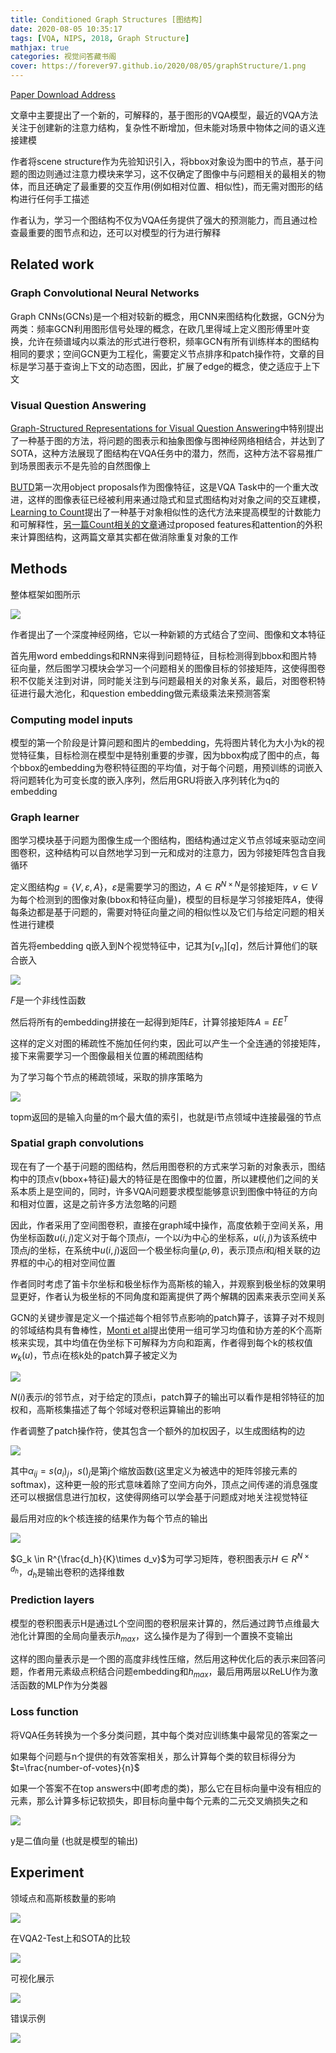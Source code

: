 ```yaml
---
title: Conditioned Graph Structures [图结构]
date: 2020-08-05 10:35:17
tags: [VQA, NIPS, 2018, Graph Structure]
mathjax: true
categories: 视觉问答藏书阁
cover: https://forever97.github.io/2020/08/05/graphStructure/1.png
---
```

[Paper Download Address](https://arxiv.org/abs/1806.07243)

文章中主要提出了一个新的，可解释的，基于图形的VQA模型，最近的VQA方法关注于创建新的注意力结构，复杂性不断增加，但未能对场景中物体之间的语义连接建模

作者将scene structure作为先验知识引入，将bbox对象设为图中的节点，基于问题的图边则通过注意力模块来学习，这不仅确定了图像中与问题相关的最相关的物体，而且还确定了最重要的交互作用(例如相对位置、相似性)，而无需对图形的结构进行任何手工描述

作者认为，学习一个图结构不仅为VQA任务提供了强大的预测能力，而且通过检查最重要的图节点和边，还可以对模型的行为进行解释

## Related work

### Graph Convolutional Neural Networks

Graph CNNs(GCNs)是一个相对较新的概念，用CNN来图结构化数据，GCN分为两类：频率GCN利用图形信号处理的概念，在欧几里得域上定义图形傅里叶变换，允许在频谱域内以乘法的形式进行卷积，频率GCN有所有训练样本的图结构相同的要求；空间GCN更为工程化，需要定义节点排序和patch操作符，文章的目标是学习基于查询上下文的动态图，因此，扩展了edge的概念，使之适应于上下文

### Visual Question Answering

[Graph-Structured Representations for Visual Question Answering][1]中特别提出了一种基于图的方法，将问题的图表示和抽象图像与图神经网络相结合，并达到了SOTA，这种方法展现了图结构在VQA任务中的潜力，然而，这种方法不容易推广到场景图表示不是先验的自然图像上

[1]:https://arxiv.org/abs/1609.05600

[BUTD][2]第一次用object proposals作为图像特征，这是VQA Task中的一个重大改进，这样的图像表征已经被利用来通过隐式和显式图结构对对象之间的交互建模，[Learning to Count][3]提出了一种基于对象相似性的迭代方法来提高模型的计数能力和可解释性，[另一篇Count相关的文章][4]通过proposed features和attention的外积来计算图结构，这两篇文章其实都在做消除重复对象的工作

[2]:https://forever97.github.io/2020/07/15/1707-07998/

[3]:https://forever97.github.io/2020/07/28/1802-05766/

[4]:https://arxiv.org/abs/1802.05766v1

## Methods

整体框架如图所示

![](1.png)

作者提出了一个深度神经网络，它以一种新颖的方式结合了空间、图像和文本特征

首先用word embeddings和RNN来得到问题特征，目标检测得到bbox和图片特征向量，然后图学习模块会学习一个问题相关的图像目标的邻接矩阵，这使得图卷积不仅能关注到对讲，同时能关注到与问题最相关的对象关系，最后，对图卷积特征进行最大池化，和question embedding做元素级乘法来预测答案

### Computing model inputs

模型的第一个阶段是计算问题和图片的embedding，先将图片转化为大小为k的视觉特征集，目标检测在模型中是特别重要的步骤，因为bbox构成了图中的点，每个bbox的embedding为卷积特征图的平均值，对于每个问题，用预训练的词嵌入将问题转化为可变长度的嵌入序列，然后用GRU将嵌入序列转化为q的embedding

### Graph learner

图学习模块基于问题为图像生成一个图结构，图结构通过定义节点邻域来驱动空间图卷积，这种结构可以自然地学习到一元和成对的注意力，因为邻接矩阵包含自我循环

定义图结构$g=\{V,\varepsilon,A\}$，$\varepsilon$是需要学习的图边，$A \in R^{N \times N}$是邻接矩阵，$v \in V$为每个检测到的图像对象(bbox和特征向量)，模型的目标是学习邻接矩阵$A$，使得每条边都是基于问题的，需要对特征向量之间的相似性以及它们与给定问题的相关性进行建模

首先将embedding q嵌入到N个视觉特征中，记其为$[v_n][q]$，然后计算他们的联合嵌入

![](2.png)

$F$是一个非线性函数

然后将所有的embedding拼接在一起得到矩阵$E$，计算邻接矩阵$A=EE^T$

这样的定义对图的稀疏性不施加任何约束，因此可以产生一个全连通的邻接矩阵，接下来需要学习一个图像最相关位置的稀疏图结构

为了学习每个节点的稀疏领域，采取的排序策略为

![](3.png)

topm返回的是输入向量的m个最大值的索引，也就是i节点领域中连接最强的节点

### Spatial graph convolutions

现在有了一个基于问题的图结构，然后用图卷积的方式来学习新的对象表示，图结构中的顶点v(bbox+特征)最大的特征是在图像中的位置，所以建模他们之间的关系本质上是空间的，同时，许多VQA问题要求模型能够意识到图像中特征的方向和相对位置，这是之前许多方法忽略的问题

因此，作者采用了空间图卷积，直接在graph域中操作，高度依赖于空间关系，用伪坐标函数$u(i,j)$定义对于每个顶点$i$，一个以$i$为中心的坐标系，$u(i,j)$为该系统中顶点$j$的坐标，在系统中$u(i,j)$返回一个极坐标向量$(\rho,\theta)$，表示顶点$i$和$j$相关联的边界框的中心的相对空间位置

作者同时考虑了笛卡尔坐标和极坐标作为高斯核的输入，并观察到极坐标的效果明显更好，作者认为极坐标的不同角度和距离提供了两个解耦的因素来表示空间关系

GCN的关键步骤是定义一个描述每个相邻节点影响的patch算子，该算子对不规则的邻域结构具有鲁棒性，[Monti et al][5]提出使用一组可学习均值和协方差的K个高斯核来实现，其中均值在伪坐标下可解释为方向和距离，作者得到每个k的核权值$w_k(u)$，节点i在核k处的patch算子被定义为

![](4.png)

[5]:https://arxiv.org/abs/1611.08402

$N(i)$表示$i$的邻节点，对于给定的顶点i，patch算子的输出可以看作是相邻特征的加权和，高斯核集描述了每个邻域对卷积运算输出的影响

作者调整了patch操作符，使其包含一个额外的加权因子，以生成图结构的边

![](5.png)

其中$\alpha_{ij} = s(a_i)_j$，$s()_j$是第j个缩放函数(这里定义为被选中的矩阵邻接元素的softmax)，这种更一般的形式意味着除了空间方向外，顶点之间传递的消息强度还可以根据信息进行加权，这使得网络可以学会基于问题成对地关注视觉特征

最后用对应的k个核连接的结果作为每个节点的输出

![](6.png)

$G_k \in R^{\frac{d_h}{K}\times d_v}$为可学习矩阵，卷积图表示$H \in R^{N\times d_h}$，$d_h$是输出卷积的选择维数

### Prediction layers

模型的卷积图表示H是通过L个空间图的卷积层来计算的，然后通过跨节点维最大池化计算图的全局向量表示$h_{max}$，这么操作是为了得到一个置换不变输出

这样的图向量表示是一个图的高度非线性压缩，然后用这种优化后的表示来回答问题，作者用元素级点积结合问题embedding和$h_{max}$，最后用两层以ReLU作为激活函数的MLP作为分类器

### Loss function

将VQA任务转换为一个多分类问题，其中每个类对应训练集中最常见的答案之一

如果每个问题与n个提供的有效答案相关，那么计算每个类的软目标得分为$t=\frac{number-of-votes}{n}$

如果一个答案不在top answers中(即考虑的类)，那么它在目标向量中没有相应的元素，那么计算多标记软损失，即目标向量中每个元素的二元交叉熵损失之和

![](7.png)

y是二值向量 (也就是模型的输出)

## Experiment

领域点和高斯核数量的影响

![](8.png)

在VQA2-Test上和SOTA的比较

![](9.png)

可视化展示

![](10.png)

错误示例

![](11.png)